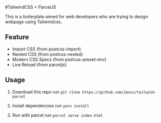 #TailwindCSS + ParcelJS

This is a boilerplate aimed for web developers who are trying to design webpage using Tailwindcss.

## Feature

- Import CSS (from postcss-import)
- Nested CSS (from postcss-nested)
- Modern CSS Specs (from postcss-preset-env)
- Live Reload (from parceljs)

## Usage

1. Download this repo
   run `git clone https://github.com/imsus/tailwind-parcel`

2. Install dependencies
   run `yarn install`

3. Run with parcel
   run `parcel serve index.html`
